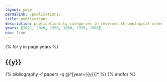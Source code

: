 ```yaml
---
layout: page
permalink: /publications/
title: publications
description: publications by categories in reversed chronological order.
years: [2021, 2020, 1956, 1950, 1935, 1905]
nav: true
---
```


<div class="publications">

{% for y in page.years %}
  <h2 class="year">{{y}}</h2>
  {% bibliography -f papers -q @*[year={{y}}]* %}
{% endfor %}

</div>
